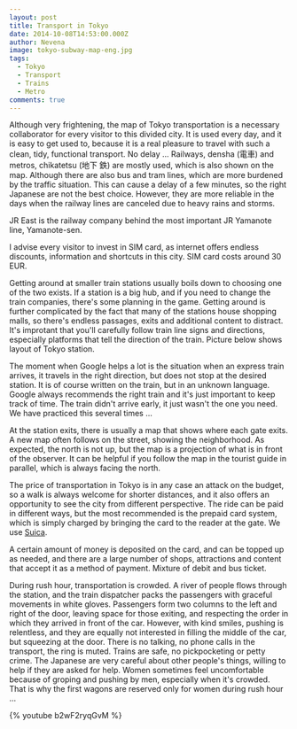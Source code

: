 ```yaml
---
layout: post
title: Transport in Tokyo
date: 2014-10-08T14:53:00.000Z
author: Nevena
image: tokyo-subway-map-eng.jpg
tags:
  - Tokyo
  - Transport
  - Trains
  - Metro
comments: true
---
```

Although very frightening, the map of Tokyo transportation is a necessary collaborator for every visitor to this divided city. It is used every day, and it is easy to get used to, because it is a real pleasure to travel with such a clean, tidy, functional transport. No delay ... Railways, densha (電車) and metros, chikatetsu (地下 鉄) are mostly used, which is also shown on the map. Although there are also bus and tram lines, which are more burdened by the traffic situation. This can cause a delay of a few minutes, so the right Japanese are not the best choice. However, they are more reliable in the days when the railway lines are canceled due to heavy rains and storms.

JR East is the railway company behind the most important JR Yamanote line, Yamanote-sen.

I advise every visitor to invest in SIM card, as internet offers endless discounts, information and shortcuts in this city. SIM card costs around 30 EUR. 

Getting around at smaller train stations usually boils down to choosing one of the two exists. If a station is a big hub, and if you need to change the train companies, there's some planning in the game. Getting around is further complicated by the fact that many of the stations house shopping malls, so there's endless passages, exits and additional content to distract. It's improtant that you'll carefully follow train line signs and directions, especially platforms that tell the direction of the train. Picture below shows layout of Tokyo station.

The moment when Google helps a lot is the situation when an express train arrives, it travels in the right direction, but does not stop at the desired station. It is of course written on the train, but in an unknown language. Google always recommends the right train and it's just important to keep track of time. The train didn't arrive early, it just wasn't the one you need. We have practiced this several times ...

At the station exits, there is usually a map that shows where each gate exits. A new map often follows on the street, showing the neighborhood. As expected, the north is not up, but the map is a projection of what is in front of the observer. It can be helpful if you follow the map in the tourist guide in parallel, which is always facing the north.

The price of transportation in Tokyo is in any case an attack on the budget, so a walk is always welcome for shorter distances, and it also offers an opportunity to see the city from different perspective. The ride can be paid in different ways, but the most recommended is the prepaid card system, which is simply charged by bringing the card to the reader at the gate. We use [Suica](http://www.jreast.co.jp/e/pass/suica.html).

A certain amount of money is deposited on the card, and can be topped up as needed, and there are a large number of shops, attractions and content that accept it as a method of payment. Mixture of debit and bus ticket.

During rush hour, transportation is crowded. A river of people flows through the station, and the train dispatcher packs the passengers with graceful movements in white gloves. Passengers form two columns to the left and right of the door, leaving space for those exiting, and respecting the order in which they arrived in front of the car. However, with kind smiles, pushing is relentless, and they are equally not interested in filling the middle of the car, but squeezing at the door. There is no talking, no phone calls in the transport, the ring is muted. Trains are safe, no pickpocketing or petty crime. The Japanese are very careful about other people's things, willing to help if they are asked for help. Women sometimes feel uncomfortable because of groping and pushing by men, especially when it's crowded. That is why the first wagons are reserved only for women during rush hour ...

{% youtube b2wF2ryqGvM %}